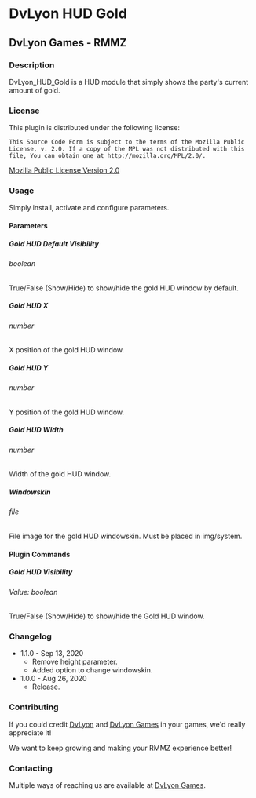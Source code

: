 # DvLyon HUD Gold

## DvLyon Games - RMMZ

### Description

DvLyon_HUD_Gold is a HUD module that simply shows the party's current amount of gold.

### License

This plugin is distributed under the following license:

	This Source Code Form is subject to the terms of the Mozilla Public
	License, v. 2.0. If a copy of the MPL was not distributed with this
	file, You can obtain one at http://mozilla.org/MPL/2.0/.

[Mozilla Public License Version 2.0](http://mozilla.org/MPL/2.0/ "Mozilla Public License Version 2.0")

### Usage

Simply install, activate and configure parameters.

#### Parameters

##### Gold HUD Default Visibility
###### boolean

True/False (Show/Hide) to show/hide the gold HUD window by default.

##### Gold HUD X
###### number

X position of the gold HUD window.

##### Gold HUD Y
###### number

Y position of the gold HUD window.

##### Gold HUD Width
###### number

Width of the gold HUD window.

##### Windowskin
###### file

File image for the gold HUD windowskin. Must be placed in img/system.

#### Plugin Commands

##### Gold HUD Visibility
###### Value: boolean

True/False (Show/Hide) to show/hide the Gold HUD window.

### Changelog

* 1.1.0 - Sep 13, 2020
  * Remove height parameter.
  * Added option to change windowskin.
* 1.0.0 - Aug 26, 2020
  * Release.

### Contributing

If you could credit [DvLyon](https://dvlyon.com) and [DvLyon Games](https://games.dvlyon.com) in your games, we'd really appreciate it!

We want to keep growing and making your RMMZ experience better!

### Contacting

Multiple ways of reaching us are available at [DvLyon Games](https://games.dvlyon.com).
